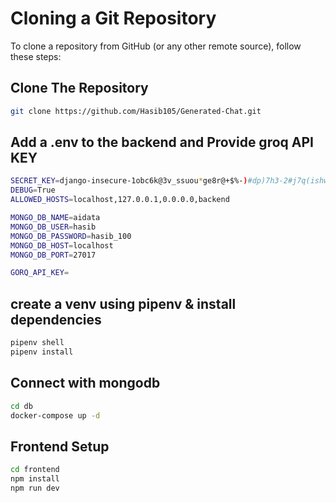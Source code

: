 # Cloning a Git Repository

To clone a repository from GitHub (or any other remote source), follow these steps:

## Clone The Repository

```bash
git clone https://github.com/Hasib105/Generated-Chat.git
```

## Add a .env to the backend and Provide groq API KEY

```bash
SECRET_KEY=django-insecure-1obc6k@3v_ssuou*ge8r@+$%-)#dp)7h3-2#j7q(ishw(j_zpd
DEBUG=True
ALLOWED_HOSTS=localhost,127.0.0.1,0.0.0.0,backend

MONGO_DB_NAME=aidata
MONGO_DB_USER=hasib
MONGO_DB_PASSWORD=hasib_100
MONGO_DB_HOST=localhost
MONGO_DB_PORT=27017

GORQ_API_KEY=
```

## create a venv using pipenv & install dependencies

```bash
pipenv shell
pipenv install
```

## Connect with mongodb

```bash
cd db
docker-compose up -d
```

## Frontend Setup

```bash
cd frontend
npm install
npm run dev
```
